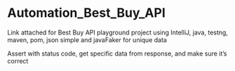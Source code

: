 # Automation_Best_Buy_API
Link attached for Best Buy API playground project using IntelliJ, java, testng, maven, pom, json simple and javaFaker for unique data

Assert with status code, get specific data from response, and make sure it’s correct 
